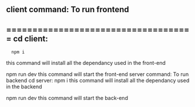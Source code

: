 
client command: To run frontend
---------------
====================================
      cd client:
----------------
      npm i


this command will install all the dependancy used in the front-end

  npm run dev
this command will start the front-end
server command: To run backend
  cd server:
  npm i
this command will install all the dependancy used in the backend

  npm run dev
this command will start the back-end
